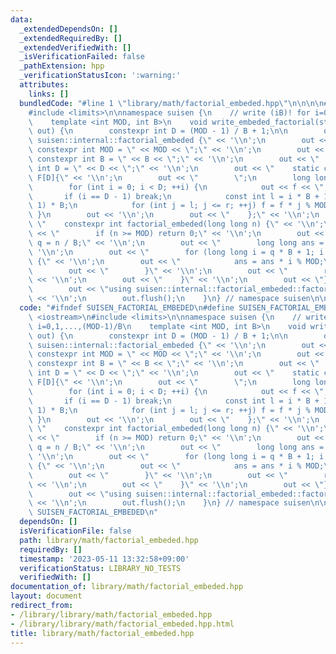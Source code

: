 ```yaml
---
data:
  _extendedDependsOn: []
  _extendedRequiredBy: []
  _extendedVerifiedWith: []
  _isVerificationFailed: false
  _pathExtension: hpp
  _verificationStatusIcon: ':warning:'
  attributes:
    links: []
  bundledCode: "#line 1 \"library/math/factorial_embeded.hpp\"\n\n\n\n#include <iostream>\n\
    #include <limits>\n\nnamespace suisen {\n    // write (iB)! for i=0,1,...,(MOD-1)/B\n\
    \    template <int MOD, int B>\n    void write_embeded_factorial(std::ostream&\
    \ out) {\n        constexpr int D = (MOD - 1) / B + 1;\n\n        out << \"namespace\
    \ suisen::internal::factorial_embeded {\" << '\\n';\n        out << \"    static\
    \ constexpr int MOD = \" << MOD << \";\" << '\\n';\n        out << \"    static\
    \ constexpr int B = \" << B << \";\" << '\\n';\n        out << \"    static constexpr\
    \ int D = \" << D << \";\" << '\\n';\n        out << \"    static constexpr int\
    \ F[D]{\" << '\\n';\n        out << \"        \";\n        long long f = 1;\n\
    \        for (int i = 0; i < D; ++i) {\n            out << f << \",\";\n     \
    \       if (i == D - 1) break;\n            const int l = i * B + 1, r = (i +\
    \ 1) * B;\n            for (int j = l; j <= r; ++j) f = f * j % MOD;\n       \
    \ }\n        out << '\\n';\n        out << \"    };\" << '\\n';\n        out <<\
    \ \"    constexpr int factorial_embeded(long long n) {\" << '\\n';\n        out\
    \ << \"        if (n >= MOD) return 0;\" << '\\n';\n        out << \"        int\
    \ q = n / B;\" << '\\n';\n        out << \"        long long ans = F[q];\" <<\
    \ '\\n';\n        out << \"        for (long long i = q * B + 1; i <= n; ++i)\
    \ {\" << '\\n';\n        out << \"            ans = ans * i % MOD;\" << '\\n';\n\
    \        out << \"        }\" << '\\n';\n        out << \"        return ans;\"\
    \ << '\\n';\n        out << \"    }\" << '\\n';\n        out << \"}\" << '\\n';\n\
    \        out << \"using suisen::internal::factorial_embeded::factorial_embeded;\"\
    \ << '\\n';\n        out.flush();\n    }\n} // namespace suisen\n\n\n\n"
  code: "#ifndef SUISEN_FACTORIAL_EMBEDED\n#define SUISEN_FACTORIAL_EMBEDED\n\n#include\
    \ <iostream>\n#include <limits>\n\nnamespace suisen {\n    // write (iB)! for\
    \ i=0,1,...,(MOD-1)/B\n    template <int MOD, int B>\n    void write_embeded_factorial(std::ostream&\
    \ out) {\n        constexpr int D = (MOD - 1) / B + 1;\n\n        out << \"namespace\
    \ suisen::internal::factorial_embeded {\" << '\\n';\n        out << \"    static\
    \ constexpr int MOD = \" << MOD << \";\" << '\\n';\n        out << \"    static\
    \ constexpr int B = \" << B << \";\" << '\\n';\n        out << \"    static constexpr\
    \ int D = \" << D << \";\" << '\\n';\n        out << \"    static constexpr int\
    \ F[D]{\" << '\\n';\n        out << \"        \";\n        long long f = 1;\n\
    \        for (int i = 0; i < D; ++i) {\n            out << f << \",\";\n     \
    \       if (i == D - 1) break;\n            const int l = i * B + 1, r = (i +\
    \ 1) * B;\n            for (int j = l; j <= r; ++j) f = f * j % MOD;\n       \
    \ }\n        out << '\\n';\n        out << \"    };\" << '\\n';\n        out <<\
    \ \"    constexpr int factorial_embeded(long long n) {\" << '\\n';\n        out\
    \ << \"        if (n >= MOD) return 0;\" << '\\n';\n        out << \"        int\
    \ q = n / B;\" << '\\n';\n        out << \"        long long ans = F[q];\" <<\
    \ '\\n';\n        out << \"        for (long long i = q * B + 1; i <= n; ++i)\
    \ {\" << '\\n';\n        out << \"            ans = ans * i % MOD;\" << '\\n';\n\
    \        out << \"        }\" << '\\n';\n        out << \"        return ans;\"\
    \ << '\\n';\n        out << \"    }\" << '\\n';\n        out << \"}\" << '\\n';\n\
    \        out << \"using suisen::internal::factorial_embeded::factorial_embeded;\"\
    \ << '\\n';\n        out.flush();\n    }\n} // namespace suisen\n\n\n#endif //\
    \ SUISEN_FACTORIAL_EMBEDED\n"
  dependsOn: []
  isVerificationFile: false
  path: library/math/factorial_embeded.hpp
  requiredBy: []
  timestamp: '2023-05-11 13:32:58+09:00'
  verificationStatus: LIBRARY_NO_TESTS
  verifiedWith: []
documentation_of: library/math/factorial_embeded.hpp
layout: document
redirect_from:
- /library/library/math/factorial_embeded.hpp
- /library/library/math/factorial_embeded.hpp.html
title: library/math/factorial_embeded.hpp
---
```

